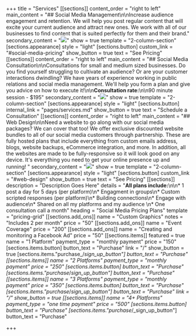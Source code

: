 +++
title = "Services"
[[sections]]
content_order = "right to left"
main_content = "## Social Media Management\n\nIncrease audience engagement and retention. We will help you post regular content that will excite your current audience and attract new ones. We work with all of our businesses to find content that is suited perfectly for them and their brand."
secondary_content = "![](https://res.cloudinary.com/modii/w_840,q_50,f_auto/v1533615748/abundantlysocial/AdobeStock_36972905-Converted-compressor.png)"
show = true
template = "2-column-section"
[sections.appearance]
style = "light"
[sections.button]
custom_link = "#social-media-pricing"
show_button = true
text = "See Pricing"
[[sections]]
content_order = "right to left"
main_content = "## Social Media Consultation\n\nConsultations for small and medium sized businesses. Do you find yourself struggling to cultivate an audience? Or are your customer interactions dwindling? We have years of experience working in public relations and social media management. We'll help you form a plan and give you advice on how to execute it!\n\n**Consultation rate:**\n\n90 minute session - $195"
secondary_content = "![](https://res.cloudinary.com/modii/w_840,q_50,f_auto/v1533615748/abundantlysocial/consulting-image-compressed-compressor.jpg)"
show = true
template = "2-column-section"
[sections.appearance]
style = "light"
[sections.button]
internal_link = "pages/services.md"
show_button = true
text = "Schedule a Consultation"
[[sections]]
content_order = "right to left"
main_content = "## Web Design\n\nNeed a website to go along with our social media packages? We can cover that too! We offer exclusive discounted website bundles to all of our social media customers through partnership. These are fully hosted plans that include everything from custom emails address, blogs, website backups, eCommerce integration, and more. In addition, all the websites are made to be fully-responsive so it will look good on any device. It's everything you need to get your online presence up and running!  "
secondary_content = "![](https://res.cloudinary.com/modii/w_840,q_50,f_auto/v1533615747/abundantlysocial/web-design-Converted-01-compressed-compressor.png)"
show = true
template = "2-column-section"
[sections.appearance]
style = "light"
[sections.button]
custom_link = "#web-design"
show_button = true
text = "See Pricing"
[[sections]]
description = "Description Goes Here"
details = "**All plans include:**\n\n* 1 post a day for 5 days (per platform)\n* Engagment in groups\n* Custom scripted responses (per platform)\n* Building connections\n* Engage with audience\n* Shared on all my platforms and my audience \n* One consultation call a month"
heading = "Social Media Pricing Plans"
template = "pricing-grid"
[[sections.add_ons]]
name = "Custom Graphics"
notes = "Includes 2 per month"
price = "50"
[[sections.add_ons]]
name = "Event Coverage"
price = "200"
[[sections.add_ons]]
name = "Creating and monitoring a Facebook Ad"
price = "50"
[[sections.items]]
featured = true
name = "1 Platform"
payment_type = "monthly payment"
price = "150"
[sections.items.button]
button_text = "Purchase"
link = "/"
show_button = true
[sections.items."purchase_/_sign_up_button"]
button_text = "Purchase"
[[sections.items]]
name = "2 Platforms"
payment_type = "monthly payment"
price = "250"
[sections.items.button]
button_text = "Purchase"
[sections.items."purchase_/_sign_up_button"]
button_text = "Purchase"
[[sections.items]]
name = "3 Platforms"
payment_type = "monthly payment"
price = "350"
[sections.items.button]
button_text = "Purchase"
[sections.items."purchase_/_sign_up_button"]
button_text = "Purchase"
link = "/"
show_button = true
[[sections.items]]
name = "4+ Platforms"
payment_type = "one time payment"
price = "500"
[sections.items.button]
button_text = "Purchase"
[sections.items."purchase_/_sign_up_button"]
button_text = "Purchase"

+++
